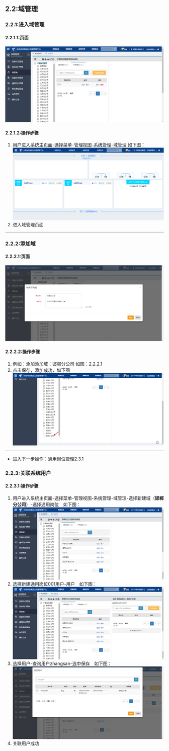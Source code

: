 ## 2.2:域管理

### 2.2.1:进入域管理

#### 2.2.1.1:页面
![](/assets/regionmanage.png)
#### 2.2.1.2:操作步骤
1. 用户进入系统主页面-选择菜单-管理视图-系统管理-域管理
    如下图：
![](/assets/toregionmanage.png)
2. 进入域管理页面

***

### 2.2.2:添加域

#### 2.2.2.1:页面
![](/assets/addregion.png)
#### 2.2.2.2:操作步骤
1. 例如：添加添加域：邯郸分公司 如图：2.2.2.1
2. 点击保存，添加成功，如下图
![](/assets/addregionsucess.png)

***
- 进入下一步操作：通用岗位管理2.3.1

### 2.2.3:关联系统用户
#### 2.2.3.1:操作步骤

1. 用户进入系统主页面-选择菜单-管理视图-系统管理-域管理-选择新建域（**邯郸分公司**）-选择通用岗位&emsp;如下图：
![](/assets/2.2.3.1.1.png)
2. 选择新建通用岗位001用户-用户&emsp;如下图：
![](/assets/2.2.3.1.2.png)
3. 选择用户-查询用户zhangsan-选中保存&emsp;如下图：
![](/assets/2.2.3.1.3.png)
2. 关联用户成功



